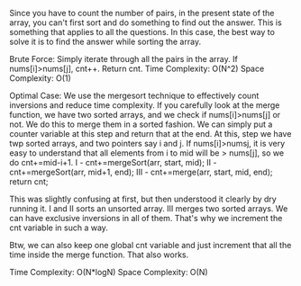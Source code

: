 Since you have to count the number of pairs, in the present state of the array, you can't first sort and do something to find out the answer. This is something that applies to all the questions. 
In this case, the best way to solve it is to find the answer while sorting the array. 

Brute Force:
Simply iterate through all the pairs in the array. If nums[i]>nums[j], cnt++. Return cnt.
Time Complexity: O(N^2)
Space Complexity: O(1)

Optimal Case:
We use the mergesort technique to effectively count inversions and reduce time complexity. If you carefully look at the merge function, we have two sorted arrays, and we check if nums[i]>nums[j] or not. We do this to merge them in a sorted fashion. We can simply put a counter variable at this step and return that at the end. At this, step we have twp sorted arrays, and two pointers say i and j. If nums[i]>nums[j](Inversion!), it is very easy to understand that all elements from i to mid will be > nums[j], so we do cnt+=mid-i+1. 
I - cnt+=mergeSort(arr, start, mid);
II - cnt+=mergeSort(arr, mid+1, end);
III - cnt+=merge(arr, start, mid, end);
return cnt;

This was slightly confusing at first, but then understood it clearly by dry running it. 
I and II sorts an unsorted array. III merges two sorted arrays. We can have exclusive inversions in all of them. That's why we increment the cnt variable in such a way. 

Btw, we can also keep one global cnt variable and just increment that all the time inside the merge function. That also works.

Time Complexity: O(N*logN)
Space Complexity: O(N)

